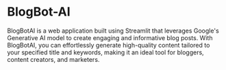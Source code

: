 # BlogBot-AI
BlogBotAI is a web application built using Streamlit that leverages Google's Generative AI model to create engaging and informative blog posts. With BlogBotAI, you can effortlessly generate high-quality content tailored to your specified title and keywords, making it an ideal tool for bloggers, content creators, and marketers.
